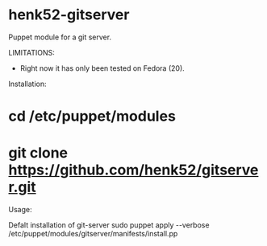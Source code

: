 henk52-gitserver
===============


Puppet module for a git server.


LIMITATIONS:
- Right now it has only been tested on Fedora (20).


Installation:
# cd /etc/puppet/modules
# git clone https://github.com/henk52/gitserver.git


Usage:

Defalt installation of git-server
  sudo puppet apply --verbose /etc/puppet/modules/gitserver/manifests/install.pp

